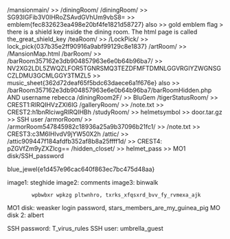 /mansionmain/ >> /diningRoom/
/diningRoom/ >> SG93IGFib3V0IHRoZSAvdGVhUm9vbS8= >> emblem{fec832623ea498e20bf4fe1821d58727}
also         >> gold emblem flag > there is a shield key inside the dining room. The html page is called the_great_shield_key
/teaRoom/ >> /LockPick/ >> lock_pick{037b35e2ff90916a9abf99129c8e1837}
/artRoom/ >> /MansionMap.html
/barRoom/ >> /barRoom357162e3db904857963e6e0b64b96ba7/ >>  NV2XG2LDL5ZWQZLFOR5TGNRSMQ3TEZDFMFTDMNLGGVRGIYZWGNSGCZLDMU3GCMLGGY3TMZL5  >> music_sheet{362d72deaf65f5bdc63daece6a1f676e}
also      >> /barRoom357162e3db904857963e6e0b64b96ba7/barRoomHidden.php AND username rebecca
/diningRoom2F/ >> BluGem
/tigerStatusRoom/ >> CREST1:RlRQIHVzZXI6IG
/galleryRoom/ >> /note.txt >> CREST2:h1bnRlciwgRlRQIHBh
/studyRoom/ >> helmetsymbol >> door.tar.gz >> SSH user
/armorRoom/ >> /armorRoom547845982c18936a25a9b37096b21fc1/ >> /note.txt >> CREST3:c3M6IHlvdV9jYW50X2h
/attic/ >> /attic909447f184afdfb352af8b8a25ffff1d/ >> CREST4: pZGVfZm9yZXZlcg==
/hidden_closet/ >> helmet_pass >> MO1 disk/SSH_password



blue_jewel{e1d457e96cac640f863ec7bc475d48aa} 

image1: steghide
image2: comments
image3: binwalk


		    wpbwbxr wpkzg pltwnhro, txrks_xfqsxrd_bvv_fy_rvmexa_ajk
MO1 disk: 	weasker login password, stars_members_are_my_guinea_pig
MO disk 2: 	albert

SSH password: T_virus_rules
SSH user: umbrella_guest

